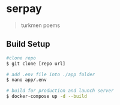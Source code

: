 # serpay

> turkmen poems

## Build Setup

``` bash
#clone repo
$ git clone [repo url]

# add .env file into ./app folder
$ nano app/.env

# build for production and launch server
$ docker-compose up -d --build
```
